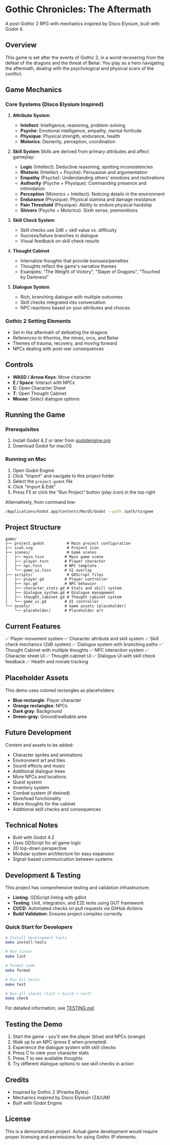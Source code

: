 # Gothic Chronicles: The Aftermath

A post-Gothic 2 RPG with mechanics inspired by Disco Elysium, built with Godot 4.

## Overview

This game is set after the events of Gothic 2, in a world recovering from the defeat of the dragons and the threat of Beliar. You play as a hero navigating the aftermath, dealing with the psychological and physical scars of the conflict.

## Game Mechanics

### Core Systems (Disco Elysium Inspired)

1. **Attribute System**
   - **Intellect**: Intelligence, reasoning, problem-solving
   - **Psyche**: Emotional intelligence, empathy, mental fortitude
   - **Physique**: Physical strength, endurance, health
   - **Motorics**: Dexterity, perception, coordination

2. **Skill System**
   Skills are derived from primary attributes and affect gameplay:
   - **Logic** (Intellect): Deductive reasoning, spotting inconsistencies
   - **Rhetoric** (Intellect + Psyche): Persuasion and argumentation
   - **Empathy** (Psyche): Understanding others' emotions and motivations
   - **Authority** (Psyche + Physique): Commanding presence and intimidation
   - **Perception** (Motorics + Intellect): Noticing details in the environment
   - **Endurance** (Physique): Physical stamina and damage resistance
   - **Pain Threshold** (Physique): Ability to endure physical hardship
   - **Shivers** (Psyche + Motorics): Sixth sense, premonitions

3. **Skill Check System**
   - Skill checks use 2d6 + skill value vs. difficulty
   - Success/failure branches in dialogue
   - Visual feedback on skill check results

4. **Thought Cabinet**
   - Internalize thoughts that provide bonuses/penalties
   - Thoughts reflect the game's narrative themes
   - Examples: "The Weight of Victory", "Slayer of Dragons", "Touched by Darkness"

5. **Dialogue System**
   - Rich, branching dialogue with multiple outcomes
   - Skill checks integrated into conversation
   - NPC reactions based on your attributes and choices

### Gothic 2 Setting Elements

- Set in the aftermath of defeating the dragons
- References to Khorinis, the mines, orcs, and Beliar
- Themes of trauma, recovery, and moving forward
- NPCs dealing with post-war consequences

## Controls

- **WASD / Arrow Keys**: Move character
- **E / Space**: Interact with NPCs
- **C**: Open Character Sheet
- **T**: Open Thought Cabinet
- **Mouse**: Select dialogue options

## Running the Game

### Prerequisites

1. Install Godot 4.2 or later from [godotengine.org](https://godotengine.org/download)
2. Download Godot for macOS

### Running on Mac

1. Open Godot Engine
2. Click "Import" and navigate to this project folder
3. Select the `project.godot` file
4. Click "Import & Edit"
5. Press F5 or click the "Run Project" button (play icon) in the top right

Alternatively, from command line:
```bash
/Applications/Godot.app/Contents/MacOS/Godot --path /path/to/game
```

## Project Structure

```
game/
├── project.godot          # Main project configuration
├── icon.svg               # Project icon
├── scenes/                # Game scenes
│   ├── main.tscn         # Main game scene
│   ├── player.tscn       # Player character
│   ├── npc.tscn          # NPC template
│   └── game_ui.tscn      # UI overlay
├── scripts/               # GDScript files
│   ├── player.gd         # Player controller
│   ├── npc.gd            # NPC behavior
│   ├── character_stats.gd # Stats and skill system
│   ├── dialogue_system.gd # Dialogue management
│   ├── thought_cabinet.gd # Thought cabinet system
│   └── game_ui.gd        # UI controller
└── assets/               # Game assets (placeholder)
    └── placeholder/      # Placeholder art
```

## Current Features

✅ Player movement system
✅ Character attribute and skill system
✅ Skill check mechanics (2d6 system)
✅ Dialogue system with branching paths
✅ Thought Cabinet with multiple thoughts
✅ NPC interaction system
✅ Character sheet UI
✅ Thought cabinet UI
✅ Dialogue UI with skill check feedback
✅ Health and morale tracking

## Placeholder Assets

This demo uses colored rectangles as placeholders:
- **Blue rectangle**: Player character
- **Orange rectangles**: NPCs
- **Dark gray**: Background
- **Green-gray**: Ground/walkable area

## Future Development

Content and assets to be added:
- Character sprites and animations
- Environment art and tiles
- Sound effects and music
- Additional dialogue trees
- More NPCs and locations
- Quest system
- Inventory system
- Combat system (if desired)
- Save/load functionality
- More thoughts for the cabinet
- Additional skill checks and consequences

## Technical Notes

- Built with Godot 4.2
- Uses GDScript for all game logic
- 2D top-down perspective
- Modular system architecture for easy expansion
- Signal-based communication between systems

## Development & Testing

This project has comprehensive testing and validation infrastructure:

- **Linting**: GDScript linting with gdlint
- **Testing**: Unit, integration, and E2E tests using GUT framework
- **CI/CD**: Automated checks on pull requests via GitHub Actions
- **Build Validation**: Ensures project compiles correctly

### Quick Start for Developers

```bash
# Install development tools
make install-tools

# Run linter
make lint

# Format code
make format

# Run all tests
make test

# Run all checks (lint + build + test)
make check
```

For detailed information, see [TESTING.md](TESTING.md).

## Testing the Demo

1. Start the game - you'll see the player (blue) and NPCs (orange)
2. Walk up to an NPC (press E when prompted)
3. Experience the dialogue system with skill checks
4. Press C to view your character stats
5. Press T to see available thoughts
6. Try different dialogue options to see skill checks in action

## Credits

- Inspired by Gothic 2 (Piranha Bytes)
- Mechanics inspired by Disco Elysium (ZA/UM)
- Built with Godot Engine

## License

This is a demonstration project. Actual game development would require proper licensing and permissions for using Gothic IP elements.
